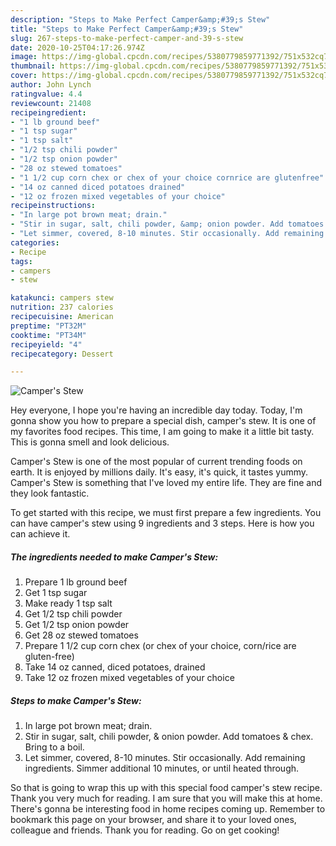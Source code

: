 ```yaml
---
description: "Steps to Make Perfect Camper&amp;#39;s Stew"
title: "Steps to Make Perfect Camper&amp;#39;s Stew"
slug: 267-steps-to-make-perfect-camper-and-39-s-stew
date: 2020-10-25T04:17:26.974Z
image: https://img-global.cpcdn.com/recipes/5380779859771392/751x532cq70/campers-stew-recipe-main-photo.jpg
thumbnail: https://img-global.cpcdn.com/recipes/5380779859771392/751x532cq70/campers-stew-recipe-main-photo.jpg
cover: https://img-global.cpcdn.com/recipes/5380779859771392/751x532cq70/campers-stew-recipe-main-photo.jpg
author: John Lynch
ratingvalue: 4.4
reviewcount: 21408
recipeingredient:
- "1 lb ground beef"
- "1 tsp sugar"
- "1 tsp salt"
- "1/2 tsp chili powder"
- "1/2 tsp onion powder"
- "28 oz stewed tomatoes"
- "1 1/2 cup corn chex or chex of your choice cornrice are glutenfree"
- "14 oz canned diced potatoes drained"
- "12 oz frozen mixed vegetables of your choice"
recipeinstructions:
- "In large pot brown meat; drain."
- "Stir in sugar, salt, chili powder, &amp; onion powder. Add tomatoes &amp; chex. Bring to a boil."
- "Let simmer, covered, 8-10 minutes. Stir occasionally. Add remaining ingredients. Simmer additional 10 minutes, or until heated through."
categories:
- Recipe
tags:
- campers
- stew

katakunci: campers stew 
nutrition: 237 calories
recipecuisine: American
preptime: "PT32M"
cooktime: "PT34M"
recipeyield: "4"
recipecategory: Dessert

---
```



![Camper&#39;s Stew](https://img-global.cpcdn.com/recipes/5380779859771392/751x532cq70/campers-stew-recipe-main-photo.jpg)

Hey everyone, I hope you're having an incredible day today. Today, I'm gonna show you how to prepare a special dish, camper&#39;s stew. It is one of my favorites food recipes. This time, I am going to make it a little bit tasty. This is gonna smell and look delicious.



Camper&#39;s Stew is one of the most popular of current trending foods on earth. It is enjoyed by millions daily. It's easy, it's quick, it tastes yummy. Camper&#39;s Stew is something that I've loved my entire life. They are fine and they look fantastic.


To get started with this recipe, we must first prepare a few ingredients. You can have camper&#39;s stew using 9 ingredients and 3 steps. Here is how you can achieve it.

<!--inarticleads1-->

##### The ingredients needed to make Camper&#39;s Stew:

1. Prepare 1 lb ground beef
1. Get 1 tsp sugar
1. Make ready 1 tsp salt
1. Get 1/2 tsp chili powder
1. Get 1/2 tsp onion powder
1. Get 28 oz stewed tomatoes
1. Prepare 1 1/2 cup corn chex (or chex of your choice, corn/rice are gluten-free)
1. Take 14 oz canned, diced potatoes, drained
1. Take 12 oz frozen mixed vegetables of your choice




<!--inarticleads2-->

##### Steps to make Camper&#39;s Stew:

1. In large pot brown meat; drain.
1. Stir in sugar, salt, chili powder, &amp; onion powder. Add tomatoes &amp; chex. Bring to a boil.
1. Let simmer, covered, 8-10 minutes. Stir occasionally. Add remaining ingredients. Simmer additional 10 minutes, or until heated through.




So that is going to wrap this up with this special food camper&#39;s stew recipe. Thank you very much for reading. I am sure that you will make this at home. There's gonna be interesting food in home recipes coming up. Remember to bookmark this page on your browser, and share it to your loved ones, colleague and friends. Thank you for reading. Go on get cooking!
